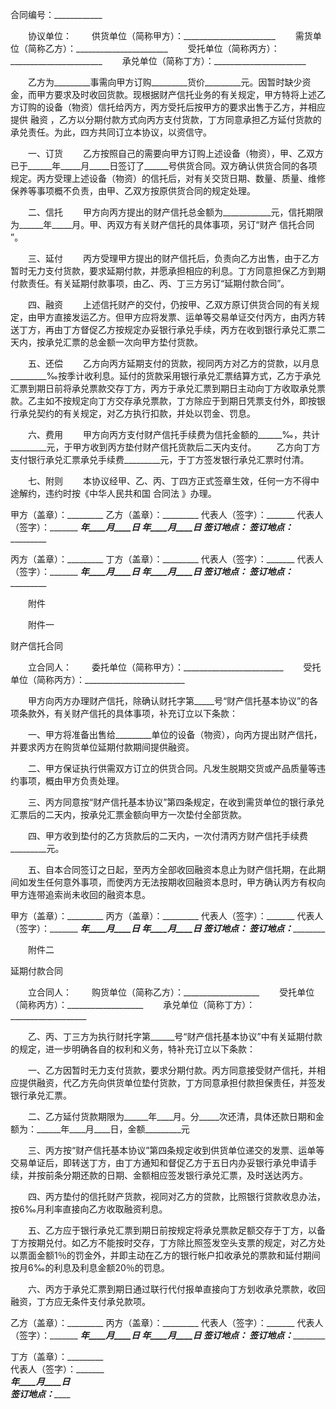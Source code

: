 
 


合同编号：____________


　　协议单位：
　　供货单位（简称甲方）：_______________________
　　需货单位（简称乙方）：_______________________
　　受托单位（简称丙方）：_______________________
　　承兑单位（简称丁方）：_______________________


　　乙方为_________事需向甲方订购_________货价_________元。因暂时缺少资金，而甲方要求及时收回货款。现根据财产信托业务的有关规定，甲方特将上述乙方订购的设备（物资）信托给丙方，丙方受托后按甲方的要求出售于乙方，并相应提供
融资
，乙方以分期付款方式向丙方支付货款，丁方同意承担乙方延付货款的承兑责任。为此，四方共同订立本协议，以资信守。


　　一、订货
　　乙方按照自己的需要向甲方订购上述设备（物资），甲、乙双方已于______年_____月_____日签订了______号供货合同。双方确认供货合同的各项规定。丙方受理上述设备（物资）的信托后，对有关交货日期、数量、质量、维修保养等事项概不负责，由甲、乙双方按原供货合同的规定处理。


　　二、信托
　　甲方向丙方提出的财产信托总金额为____________元，信托期限为______年_____月。甲、丙双方有关财产信托的具体事项，另订“财产
信托合同
”。


　　三、延付
　　丙方受理甲方提出的财产信托后，负责向乙方出售，由于乙方暂时无力支付货款，要求延期付款，并愿承担相应的利息。丁方同意担保乙方到期付款责任。有关延期付款事项，由乙、丙、丁三方另订“延期付款合同”。


　　四、融资
　　上述信托财产的交付，仍按甲、乙双方原订供货合同的有关规定，由甲方直接发运乙方。但甲方应将发票、运单等交易单证交付丙方，由丙方转送丁方，再由丁方督促乙方按规定办妥银行承兑手续，丙方在收到银行承兑汇票二天内，按承兑汇票的总金额一次向甲方垫付货款。


　　五、还偿
　　乙方向丙方延期支付的货款，视同丙方对乙方的贷款，以月息_________‰按季计收利息。延付的货款采用银行承兑汇票结算方式，乙方于承兑汇票到期日前将承兑票款交存丁方，丙方于承兑汇票到期日主动向丁方收取承兑票款。乙主如不按规定向丁方交存承兑票款，丁方除应于到期日凭票支付外，即按银行承兑契约的有关规定，对乙方执行扣款，并处以罚金、罚息。


　　六、费用
　　甲方向丙方支付财产信托手续费为信托金额的______‰，共计_________元，于甲方收到丙方垫付财产信托货款后二天内支付。
　　乙方向丁方支付银行承兑汇票承兑手续费_________元，于丁方签发银行承兑汇票时付清。


　　七、附则
　　本协议经甲、乙、丙、丁四方正式签章生效，任何一方不得中途解约，违约时按《中华人民共和国
合同法
》办理。


 


甲方（盖章）：_________    乙方（盖章）：_________
代表人（签字）：_______    代表人（签字）：_______
_________年____月____日    _________年____月____日
签订地点：_____________   签订地点：______________


丙方（盖章）：_________    丁方（盖章）：_________
代表人（签字）：_______    代表人（签字）：_______
_________年____月____日    _________年____月____日
签订地点：_____________   签订地点：______________


　　附件


　　附件一


财产信托合同


　　立合同人：
　　委托单位（简称甲方）：_________________________ 
　　受托单位（简称丙方）：_________________________


　　甲方向丙方办理财产信托，除确认财托字第_____号“财产信托基本协议”的各项条款外，有关财产信托的具体事项，补充订立以下条款：


　　一、甲方将准备出售给_________单位的设备（物资），向丙方提出财产信托，并要求丙方在购货单位延期付款期间提供融资。


　　二、甲方保证执行供需双方订立的供货合同。凡发生脱期交货或产品质量等违约事项，概由甲方负责处理。


　　三、丙方同意按“财产信托基本协议”第四条规定，在收到需货单位的银行承兑汇票后的二天内，按承兑汇票金额向甲方一次垫付全部货款。


　　四、甲方收到垫付的乙方货款后的二天内，一次付清丙方财产信托手续费_________元。


　　五、自本合同签订之日起，至丙方全部收回融资本息止为财产信托期，在此期间如发生任何意外事项，而使丙方无法按期收回融资本息时，甲方确认丙方有权向甲方连带追索尚未收回的融资本息。


 


甲方（盖章）：_________    丙方（盖章）：_________
代表人（签字）：_______    代表人（签字）：_______
_________年____月____日    _________年____月____日
签订地点：_____________    签订地点：_____________



　　附件二


延期付款合同


　　立合同人：
　　购货单位（简称乙方）：___________________
　　受托单位（简称丙方）：___________________
　　承兑单位（简称丁方）：___________________


　　乙、丙、丁三方为执行财托字第______号“财产信托基本协议”中有关延期付款的规定，进一步明确各自的权利和义务，特补充订立以下条款：


　　一、乙方因暂时无力支付货款，要求分期付款。丙方同意接受财产信托，并相应提供融资，代乙方先向供货单位垫付货款，丁方同意承担付款担保责任，并签发银行承兑汇票。


　　二、乙方延付货款期限为______年____月。分_____次还清，具体还款日期和金额为：______年____月____日，金额_________元


　　三、丙方按“财产信托基本协议”第四条规定收到供货单位递交的发票、运单等交易单证后，即转送丁方，由丁方通知和督促乙方于五日内办妥银行承兑申请手续，并按前条分期还款的日期、金额相应签发银行承兑汇票，及时送达丙方。


　　四、丙方垫付的信托财产货款，视同对乙方的贷款，比照银行贷款收息办法，按6‰月利率直接向乙方收取融资利息。


　　五、乙方应于银行承兑汇票到期日前按规定将承兑票款足额交存于丁方，以备丁方按期兑付。如乙方不能按时交存，丁方除比照签发空头支票的规定，对乙方处以票面金额1％的罚金外，并即主动在乙方的银行帐户扣收承兑的票款和延付期间按月6‰的利息及利息金额20％的罚息。


　　六、丙方于承兑汇票到期日通过联行代付报单直接向丁方划收承兑票款，收回融资，丁方应无条件支付承兑款项。


 


乙方（盖章）：_________    丙方（盖章）：_________
代表人（签字）：_______    代表人（签字）：_______
_________年____月____日    _________年____月____日
签订地点：_____________    签订地点：_____________


丁方（盖章）：_________                            
代表人（签字）：_______                            
_________年____月____日                            
签订地点：_____________                           
 


 

 
 
 
 
 
  


  
 

  


  


  
 
 
 
 

